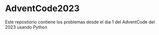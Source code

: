 # AdventCode2023
Este repostiorio contiene los problemas desde el dia 1 del AdventCode del 2023 usando Python
